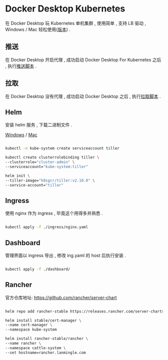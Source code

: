 # Docker Desktop Kubernetes

在 Docker Desktop 玩 Kubernetes 单机集群 , 使用简单 , 支持 LB 驱动 , Windows / Mac 轻松使用([版本](./VERSION.md)) .

## 推送

在 Docker Desktop 开启代理 , 成功启动 Docker Desktop For Kubernetes 之后 , 执行[推送脚本](./push.sh) .

## 拉取

在 Docker Desktop 没有代理 , 成功启动 Docker Desktop 之后 , 执行[拉取脚本](./pull.sh) .

## Helm

安装 helm 服务 , 下载二进制文件 .

[Windows](./https://storage.googleapis.com/kubernetes-helm/helm-v2.10.0-windows-amd64.zip) / [Mac](./https://storage.googleapis.com/kubernetes-helm/helm-v2.10.0-darwin-amd64.tar.gz) 

``` bash

kubectl -n kube-system create serviceaccount tiller

kubectl create clusterrolebinding tiller \
--clusterrole="cluster-admin" \
--serviceaccount="kube-system:tiller"

helm init \
--tiller-image="k8sgcr/tiller:v2.10.0" \
--service-account="tiller"

```

## Ingress

使用 nginx 作为 ingress , 毕竟这个用得多并熟悉 .

``` bash

kubectl apply -f ./ingress/nginx.yaml

```

## Dashboard

管理界面以 ingress 导出 , 修改 ing.yaml 的 host 后执行安装 .

``` bash

kubectl apply -f ./dashboard/

```

## Rancher

官方仓库地址: https://github.com/rancher/server-chart

``` bash

helm repo add rancher-stable https://releases.rancher.com/server-charts/stable

helm install stable/cert-manager \
--name cert-manager \
--namespace kube-system

helm install rancher-stable/rancher \
--name rancher \
--namespace cattle-system \
--set hostname=rancher.lanmingle.com

```

